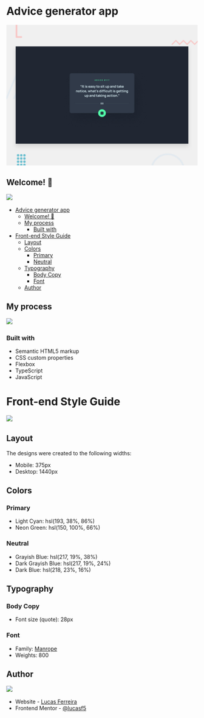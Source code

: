# Advice generator app

![Design preview for the Advice generator app coding challenge](./assets/design/desktop-preview.jpg)

## Welcome! 👋
![](https://i.imgur.com/waxVImv.png)
- [Advice generator app](#advice-generator-app)
  - [Welcome! 👋](#welcome-)
  - [My process](#my-process)
    - [Built with](#built-with)
- [Front-end Style Guide](#front-end-style-guide)
  - [Layout](#layout)
  - [Colors](#colors)
    - [Primary](#primary)
    - [Neutral](#neutral)
  - [Typography](#typography)
    - [Body Copy](#body-copy)
    - [Font](#font)
  - [Author](#author)
## My process
![](https://i.imgur.com/waxVImv.png)
### Built with

- Semantic HTML5 markup
- CSS custom properties
- Flexbox
- TypeScript
- JavaScript

# Front-end Style Guide
![](https://i.imgur.com/waxVImv.png)
## Layout

The designs were created to the following widths:

- Mobile: 375px
- Desktop: 1440px

## Colors

### Primary

- Light Cyan: hsl(193, 38%, 86%)
- Neon Green: hsl(150, 100%, 66%)

### Neutral

- Grayish Blue: hsl(217, 19%, 38%)
- Dark Grayish Blue: hsl(217, 19%, 24%)
- Dark Blue: hsl(218, 23%, 16%)

## Typography

### Body Copy

- Font size (quote): 28px

### Font

- Family: [Manrope](https://fonts.google.com/specimen/Manrope)
- Weights: 800


## Author
![](https://i.imgur.com/waxVImv.png)
- Website - [Lucas Ferreira](https://lucasf5.github.io/Portifolio/)
- Frontend Mentor - [@lucasf5](https://www.frontendmentor.io/profile/lucasf5)
